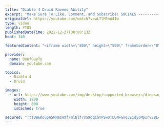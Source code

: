```yaml
---
title: "Diablo 4 Druid Ravens Ability"
excerpt: "Make Sure To Like, Comment, and Subscribe! SOCIALS ---------------------------------------------- Join Our ..."
originalUrl: https://youtube.com/watch?v=wLTlM5nA4Iw
type: video
length: PT8S
publishedDateTime: 2022-12-27T00:00:13Z
heat: 140

featuredContent: "<iframe width=\"800\" height=\"500\" frameborder=\"0\" src=\"https://www.youtube.com/embed/wLTlM5nA4Iw\" allow=\"accelerometer; autoplay; encrypted-media; gyroscope; picture-in-picture\" allowfullscreen></iframe>"

provider:
  name: BeefGuyTy
  domain: youtube.com

topics:
  - Diablo 4
  - Druid

images:
  - url: https://www.youtube.com/img/desktop/supported_browsers/dinosaur.png
    width: 1200
    height: 800
    isCached: true

secured: "Tts0W6KoupASRNazAXfFmlNlf7VS9dqCaYPSwDTLGN+Gno3EidyoMpIrvS8L4CuZTTnNzsX/v0Qz3lIh9m+Ujq6L4MoP5lRrK+PobbhcO3O0Ud3ptjTCwzXhdp9Dp/Sl65p/sagraVVTetNKNEGEG5cpdyDe8KmwqJ7VaHJfiIzpDwL5aEocDVoD1i/OcBMYiIVzArZDKnkfbzlmtd7W5ootB96+XGr0F/i3WcHI7nLJGzsZcjCaADX5611d1Z7YmTdaHPodIMFg4LbwXDTQTfpz61423CC+xalyLS3+oZ4sTOWqVwfqthHxPuSXOOBpzqz+aSiZBPaUrjEf8eH/ZV5mrLo7DCrWi4m+Z57ynM2Syv4M1CAcGD/040x6C7TeL+D86nP2InGzpf/U7NIHl3GCkiwRdeVnioOPiAID1VE=;bsB25QqYCWGE56wkBEv/rA=="
---
```


